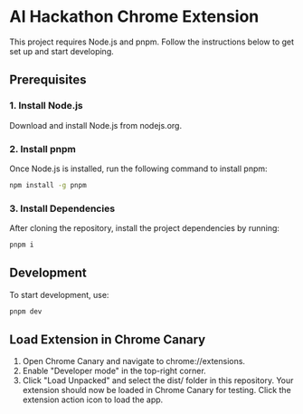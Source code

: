 # AI Hackathon Chrome Extension

This project requires Node.js and pnpm. Follow the instructions below to get set up and start developing.

## Prerequisites

### 1. Install Node.js

Download and install Node.js from nodejs.org.

### 2. Install pnpm

Once Node.js is installed, run the following command to install pnpm:

```bash
npm install -g pnpm
```

### 3. Install Dependencies

After cloning the repository, install the project dependencies by running:

```bash
pnpm i
```

## Development

To start development, use:

```bash
pnpm dev
```

## Load Extension in Chrome Canary

1. Open Chrome Canary and navigate to chrome://extensions.
2. Enable "Developer mode" in the top-right corner.
3. Click "Load Unpacked" and select the dist/ folder in this repository.
   Your extension should now be loaded in Chrome Canary for testing. Click the extension action icon to load the app.
